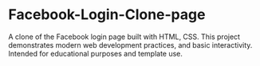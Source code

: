 # Facebook-Login-Clone-page
A clone of the Facebook login page built with HTML, CSS. This project demonstrates  modern web development practices, and basic interactivity. Intended for educational purposes and template use.
